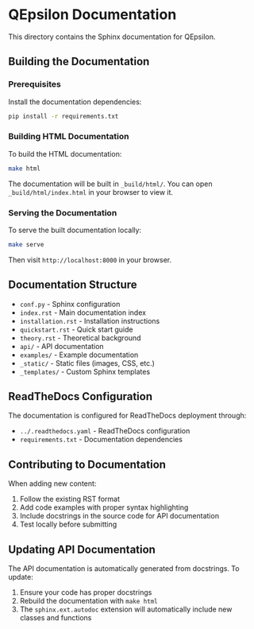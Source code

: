 # QEpsilon Documentation

This directory contains the Sphinx documentation for QEpsilon.

## Building the Documentation

### Prerequisites

Install the documentation dependencies:

```bash
pip install -r requirements.txt
```

### Building HTML Documentation

To build the HTML documentation:

```bash
make html
```

The documentation will be built in `_build/html/`. You can open `_build/html/index.html` in your browser to view it.
 
### Serving the Documentation

To serve the built documentation locally:

```bash
make serve
```

Then visit `http://localhost:8000` in your browser.

## Documentation Structure

- `conf.py` - Sphinx configuration
- `index.rst` - Main documentation index
- `installation.rst` - Installation instructions
- `quickstart.rst` - Quick start guide
- `theory.rst` - Theoretical background
- `api/` - API documentation
- `examples/` - Example documentation
- `_static/` - Static files (images, CSS, etc.)
- `_templates/` - Custom Sphinx templates

## ReadTheDocs Configuration

The documentation is configured for ReadTheDocs deployment through:

- `../.readthedocs.yaml` - ReadTheDocs configuration
- `requirements.txt` - Documentation dependencies

## Contributing to Documentation

When adding new content:

1. Follow the existing RST format
2. Add code examples with proper syntax highlighting
3. Include docstrings in the source code for API documentation
4. Test locally before submitting

## Updating API Documentation

The API documentation is automatically generated from docstrings. To update:

1. Ensure your code has proper docstrings
2. Rebuild the documentation with `make html`
3. The `sphinx.ext.autodoc` extension will automatically include new classes and functions 